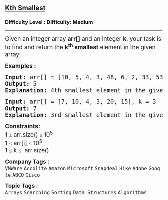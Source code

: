 <h2><a href="https://www.geeksforgeeks.org/problems/kth-smallest-element5635/1">Kth Smallest</a></h2><h3>Difficulty Level : Difficulty: Medium</h3><hr><div class="problems_problem_content__Xm_eO"><p><span style="font-size: 14pt;">Given an integer array <strong>arr[]</strong> and an integer&nbsp;<strong>k</strong>, your task is to find and return the <strong>k<sup>th</sup> smallest</strong> element in the given array.</span></p>
<p><span style="font-size: 14pt;"><strong>Examples :</strong></span></p>
<pre><span style="font-size: 14pt;"><strong>Input: </strong>arr[] = [10, 5, 4, 3, 48, 6, 2, 33, 53, 10], k = 4<br><strong>Output:</strong> 5
<strong>Explanation: </strong>4th smallest element in the given array is 5.</span></pre>
<pre><span style="font-size: 14pt;"><strong>Input: </strong>arr[] = [7, 10, 4, 3, 20, 15], k = 3<span style="font-family: -apple-system, BlinkMacSystemFont, Segoe UI, Roboto, Oxygen, Ubuntu, Cantarell, Open Sans, Helvetica Neue, sans-serif;"><br></span></span><span style="font-size: 14pt;"><strong>Output:</strong> 7
<strong>Explanation: </strong>3rd smallest element in the given array is 7.</span></pre>
<p><span style="font-size: 14pt;"><strong>Constraints:</strong><br>1&nbsp;<span style="color: #1e2229; font-family: Nunito; font-size: 17px; background-color: #ffffff;">≤</span> arr.size() <span style="color: #1e2229; font-family: Nunito; font-size: 17px; background-color: #ffffff;">≤ </span>10<sup>5</sup><br>1 <span style="color: #1e2229; font-family: Nunito; font-size: 17px; background-color: #ffffff;">≤</span>&nbsp;arr[i]&nbsp;<span style="color: #1e2229; font-family: Nunito; font-size: 17px; background-color: #ffffff;">≤</span> 10<sup>5</sup><sup><br></sup>1&nbsp;<span style="color: #1e2229; font-family: Nunito; font-size: 17px; background-color: #ffffff;">≤</span>&nbsp;k&nbsp;<span style="color: #1e2229; font-family: Nunito; font-size: 17px; background-color: #ffffff;">≤</span>&nbsp;&nbsp;</span><span style="font-size: 18.6667px;">arr.size()&nbsp;</span></p></div><p><span style=font-size:18px><strong>Company Tags : </strong><br><code>VMWare</code>&nbsp;<code>Accolite</code>&nbsp;<code>Amazon</code>&nbsp;<code>Microsoft</code>&nbsp;<code>Snapdeal</code>&nbsp;<code>Hike</code>&nbsp;<code>Adobe</code>&nbsp;<code>Google</code>&nbsp;<code>ABCO</code>&nbsp;<code>Cisco</code>&nbsp;<br><p><span style=font-size:18px><strong>Topic Tags : </strong><br><code>Arrays</code>&nbsp;<code>Searching</code>&nbsp;<code>Sorting</code>&nbsp;<code>Data Structures</code>&nbsp;<code>Algorithms</code>&nbsp;